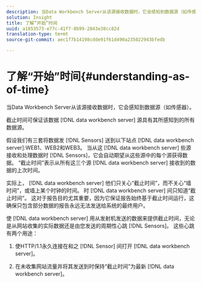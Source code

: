 ```yaml
---
description: 当Data Workbench Server从该源接收数据时，它会感知到数据源（如传感器）。
solution: Insight
title: 了解“开始”时间
uuid: a1853573-e77c-41f7-8b99-2843e38cc82d
translation-type: tm+mt
source-git-commit: aec1f7b14198cdde91f61d490a235022943bfedb

---
```



# 了解“开始”时间{#understanding-as-of-time}

当Data Workbench Server从该源接收数据时，它会感知到数据源（如传感器）。

截止时间可保证该数据 [!DNL data workbench server] 源具有其所感知到的所有数据源。

假设我们有三套将数据发 [!DNL Sensors] 送到以下站点 [!DNL data workbench server]:WEB1、WEB2和WEB3。 当从这 [!DNL data workbench server] 些源接收和处理数据时 [!DNL Sensors]，它会自动期望从这些源中的每个源获得数据。 “截止时间”表示从所有这三个源 [!DNL data workbench server] 接收到的数据的上次时间。

实际上， [!DNL data workbench server] 他们只关心“截止时间”，而不关心“墙时间”，或墙上某个时钟的时间。 时 [!DNL data workbench server] 间只知道“截止时间”。 这对于报告目的尤其重要，因为它保证报告始终基于截止时间运行，这确保只包含部分数据的报告永远无法发送给系统的最终用户。

使 [!DNL data workbench server] 用从发射机发送的数据来提供截止时间，无论是从网站收集的实际数据还是由您发送的周期性心跳 [!DNL Sensors]。 这些心跳有两个用途：

1. 使HTTP/1.1永久连接在和之 [!DNL Sensor] 间打开 [!DNL data workbench server]。

1. 在未收集网站流量并将其发送到时保持“截止时间”为最新 [!DNL data workbench server]。

